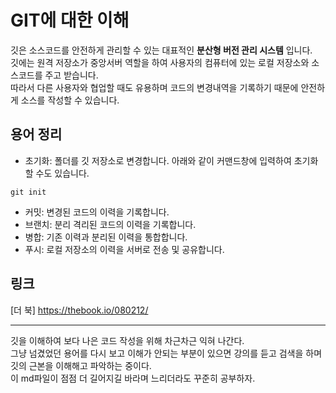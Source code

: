 
# GIT에 대한 이해

깃은 소스코드를 안전하게 관리할 수 있는 대표적인 **분산형 버전 관리 시스템** 입니다.<br>
깃에는 원격 저장소가 중앙서버 역할을 하여 사용자의 컴퓨터에 있는 로컬 저장소와 소스코드를 주고 받습니다.<br>
따라서 다른 사용자와 협업할 때도 유용하며 코드의 변경내역을 기록하기 때문에 안전하게 소스를 작성할 수 있습니다.
</p>

## 용어 정리
* 초기화: 폴더를 깃 저장소로 변경합니다. 아래와 같이 커맨드창에 입력하여 초기화 할 수도 있습니다.
```
git init
```
* 커밋: 변경된 코드의 이력을 기록합니다.
* 브랜치: 분리 격리된 코드의 이력을 기록합니다.
* 병합: 기존 이력과 분리된 이력을 통합합니다.
* 푸시: 로컬 저장소의 이력을 서버로 전송 및 공유합니다.

## 링크

[더 북] https://thebook.io/080212/

---
깃을 이해하여 보다 나은 코드 작성을 위해 차근차근 익혀 나간다.<br>
그냥 넘겼었던 용어를 다시 보고 이해가 안되는 부분이 있으면 강의를 듣고 검색을 하며<br>
깃의 근본을 이해해고 파악하는 중이다.<br>
이 md파일이 점점 더 길어지길 바라며 느리더라도 꾸준히 공부하자.
